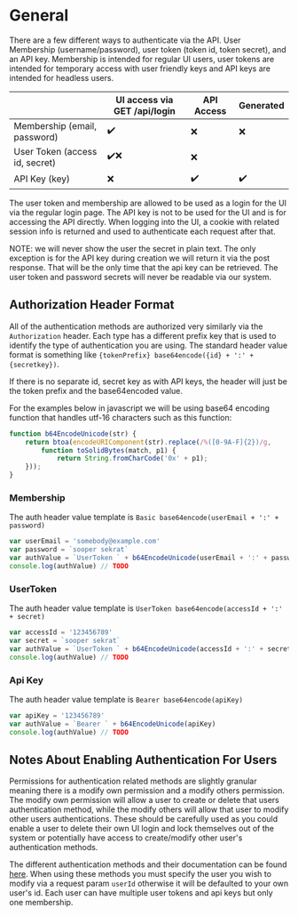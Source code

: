 # General

There are a few different ways to authenticate via the API. User Membership (username/password), user token (token id, token secret), and an API key. Membership is intended for regular UI users, user tokens are intended for temporary access with user friendly keys and API keys are intended for headless users.

|                                | UI access via GET /api/login | API Access | Generated |
|--------------------------------|------------------------------|------------|------------|
| Membership (email, password)   |:heavy_check_mark:|:x:|:x:|
| User Token (access id, secret) |:heavy_check_mark::x:| :x:|
| API Key (key)                  |:x:|:heavy_check_mark:|:heavy_check_mark:


The user token and membership are allowed to be used as a login for the UI via the regular login page. The API key is not to be used for the UI and is for accessing the API directly. When logging into the UI, a cookie with related session info is returned and used to authenticate each request after that.

NOTE: we will never show the user the secret in plain text. The only exception is for the API key during creation we will return it via the post response. That will be the only time that the api key can be retrieved. The user token and password secrets will never be readable via our system.

## Authorization Header Format

All of the authentication methods are authorized very similarly via the `Authorization` header. Each type has a different prefix key that is used to identify the type of authentication you are using. The standard header value format is something like `{tokenPrefix} base64encode({id} + ':' + {secretkey})`.

If there is no separate id, secret key as with API keys, the header will just be the token prefix and the base64encoded value.

For the examples below in javascript we will be using base64 encoding function that handles utf-16 characters such as this function:

```javascript
function b64EncodeUnicode(str) {
    return btoa(encodeURIComponent(str).replace(/%([0-9A-F]{2})/g,
        function toSolidBytes(match, p1) {
            return String.fromCharCode('0x' + p1);
    }));
}
```

### Membership

The auth header value template is `Basic base64encode(userEmail + ':' + password)`

```javascript
var userEmail = 'somebody@example.com'
var password = `sooper sekrat`
var authValue = `UserToken ` + b64EncodeUnicode(userEmail + ':' + password)
console.log(authValue) // TODO
```

### UserToken

The auth header value template is `UserToken base64encode(accessId + ':' + secret)`

```javascript
var accessId = '123456789'
var secret = `sooper sekrat`
var authValue = `UserToken ` + b64EncodeUnicode(accessId + ':' + secret)
console.log(authValue) // TODO
```

### Api Key

The auth header value template is `Bearer base64encode(apiKey)`

```javascript
var apiKey = '123456789'
var authValue = `Bearer ` + b64EncodeUnicode(apiKey)
console.log(authValue) // TODO
```

## Notes About Enabling Authentication For Users

Permissions for authentication related methods are slightly granular meaning there is a modify own permission and a modify others permission. The modify own permission will allow a user to create or delete that users authentication method, while the modify others will allow that user to modify other users authentications. These should be carefully used as you could enable a user to delete their own UI login and lock themselves out of the system or potentially have access to create/modify other user's authentication methods.

The different authentication methods and their documentation can be found [here](http://carbon-docs.meshify.com/#!/authentication/authentication_create_api_key). When using these methods you must specify the user you wish to modify via a request param `userId` otherwise it will be defaulted to your own user's id. Each user can have multiple user tokens and api keys but only one membership.